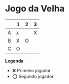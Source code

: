 # Jogo da Velha

|   | 1 | 2 | 3 |
|---|---|---|---|
| A | x |   | X |
| B | X | O |   |
| C | O |   |   |

**Legenda**

- ❌ Primeiro jogador 
- ⭕ Segundo jogador